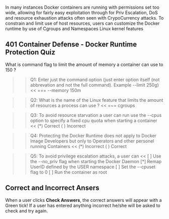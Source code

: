 In many instances Docker containers are running with permissions set too wide, allowing for fairly easy exploitation through for Priv Escalation, DoS and resource exhaustion attacks often seen with CrypoCurrency attacks. To constrain and limit use of host resources, users can customize the Docker runtime by use of Cgroups and Namespaces Linux kernel features

## 401 Container Defense - Docker Runtime Protection Quiz

What is command flag to limit the amount of memory a container can use to  150 ?

>>Q1: Enter just the command option (just enter option itself (not abbrevation and not the full command). Example --limit 250g)<<
=== --memory 150m

>>Q2: What is the name of the Linux feature that limits the amount of resources a process can use ? <<
=~= cgroups

>>Q3: To avoid resource starvation a user can run use the --cpus option to specify a fixed cpu quota when starting a container   <<
(*) Correct
( ) Incorrect

>>Q4: Protecting the Docker Runtime does not apply to Docker Image Developers but only to Operators and other personel running Containers <<
(*) Incorrect
( ) Correct

>>Q5: To avoid privilege escalation attacks, a user can  <<
[ ] Use the --no_priv flag when starting the Docker Daemon
[*] Remap UserID defined by the  USER namespace
[ ] Set the --cpuset flag to 0
[ ] Run the container as root

## Correct and Incorrect Ansers

When a user clicks **Check Answers**, the correct answers will appear with a Green tick! If a user has entered anything incorrect he/she will be asked to check and try again.
